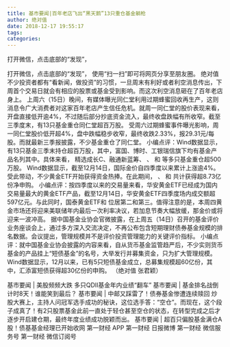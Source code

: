 ```yaml
---
title: 基市要闻|百年老店飞出“黑天鹅”13只重仓基金躺枪
author: 绝对值
date: 2018-12-17 19:55:17
tags: 
categories: 
---
```

打开微信，点击底部的“发现”，
<!-- more -->
打开微信，点击底部的“发现”，
使用“扫一扫”即可将网页分享至朋友圈。
绝对值
不少投资者都有“看新闻，做投资”的习惯，一旦周末有利好或者利空消息传出，下周首个交易日就会有相应的股票或基金受到影响。而这次利空消息砸在了百年老店
身上。
上周六（15日）晚间，有媒体曝光同仁堂利用过期蜂蜜回收再生产，这则消息令广大消费者对这家百年老店产生信任危机。就周一同仁堂的股价表现来看，开盘直接低开逾4%，不过随后部分抄底资金流入，最终收盘跌幅有所收窄。截至三季度末，有13只基金重仓同仁堂超百万股。
受周六过期蜂蜜事件曝光影响，周一同仁堂股价低开超4%，盘中跌幅稳步收窄，最终收跌2.33%，报29.31元/每股。而就最新三季报披露，不少基金重仓了同仁堂。
小编点评：Wind数据显示，有13只基金三季末持仓超百万股，其中，富国、博时、工银瑞信旗下均有基金产品名列其中。具体来看，
精选成长C、融通新蓝筹、
、
和
等多只基金重仓超500万股。
Wind数据显示，截至12月14日，国际金价自四季度以来累计上涨逾4%。受此带动，不少黄金ETF开始获得资金热捧。在此期间，
、
和
共计获得超8.73亿份净申购。
小编点评：按四季度以来的交易量来看，华安黄金ETF已经成为国内交易量最大的黄金ETF产品，截至12月14日，华安黄金ETF四季度场内成交额超597亿元。与此同时，国泰黄金ETF和
位居第二和第三。值得注意的是，本周四黄金市场还将迎来美联储年内最后一次利率决议，若加息节奏大幅放缓，那金价或将迎来一波冲高。
据中国基金业协会官微披露，在上周五（14日）召开的基金评价业务座谈会上，通过多方深入交流决定，不再公布包含短期理财债券基金规模的排名数据。会议提出，管理规模并不是评价投资管理能力的关键评价指标。
小编点评：就中国基金业协会披露的内容来看，自从货币基金监管趋严后，不少实则货币基金的产品挂上“短债基金”的名号，大举发行并募集资金，只为扩大管理规模。Wind数据显示，12月以来，已有5只短债基金成立，总募集规模超60亿份，其中，汇添富短债获得超30亿份的申购。
（绝对值 张君颖）
 
 
基市要闻 | 美股频频大跌 多只QDII基金年内业绩“翻车”
基市要闻 | 基金排名战倒计时8天！谁能笑到最后？
基市要闻 | 中邮又踩雷了！债券基金惨遭连续赎回
炒股大赛上，主持人问冠军选手成功的秘诀，这位选手答：“空仓”。而现在，这个段子成真了！有2只股票基金此前一直处于轻仓甚至空仓的状态，在转型完成之后才逐步开启建仓期，最终年度业绩成功脱颖而出。
基市要闻 | 超百只偏股基金满仓A股！债基基金经理已开始收网
第一财经
APP
第一财经
日报微博
第一财经
微信服务号
第一财经
微信订阅号
